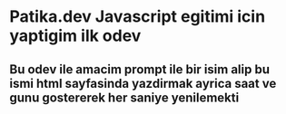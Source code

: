 # Patika.dev Javascript egitimi icin yaptigim ilk odev
## Bu odev ile amacim prompt ile bir isim alip bu ismi html sayfasinda yazdirmak ayrica saat ve gunu gostererek her saniye yenilemekti